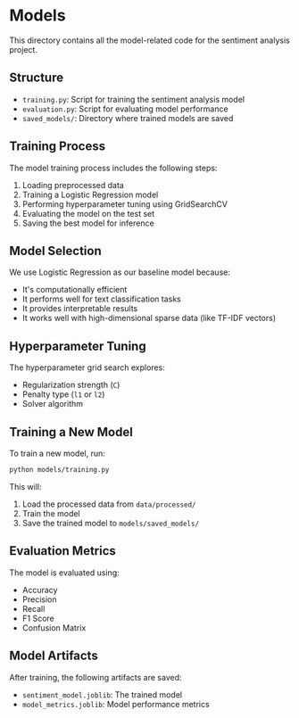 # Models

This directory contains all the model-related code for the sentiment analysis project.

## Structure

- `training.py`: Script for training the sentiment analysis model
- `evaluation.py`: Script for evaluating model performance
- `saved_models/`: Directory where trained models are saved

## Training Process

The model training process includes the following steps:

1. Loading preprocessed data
2. Training a Logistic Regression model
3. Performing hyperparameter tuning using GridSearchCV
4. Evaluating the model on the test set
5. Saving the best model for inference

## Model Selection

We use Logistic Regression as our baseline model because:
- It's computationally efficient
- It performs well for text classification tasks
- It provides interpretable results
- It works well with high-dimensional sparse data (like TF-IDF vectors)

## Hyperparameter Tuning

The hyperparameter grid search explores:
- Regularization strength (`C`)
- Penalty type (`l1` or `l2`)
- Solver algorithm

## Training a New Model

To train a new model, run:

```bash
python models/training.py
```

This will:
1. Load the processed data from `data/processed/`
2. Train the model
3. Save the trained model to `models/saved_models/`

## Evaluation Metrics

The model is evaluated using:
- Accuracy
- Precision
- Recall
- F1 Score
- Confusion Matrix

## Model Artifacts

After training, the following artifacts are saved:
- `sentiment_model.joblib`: The trained model
- `model_metrics.joblib`: Model performance metrics 